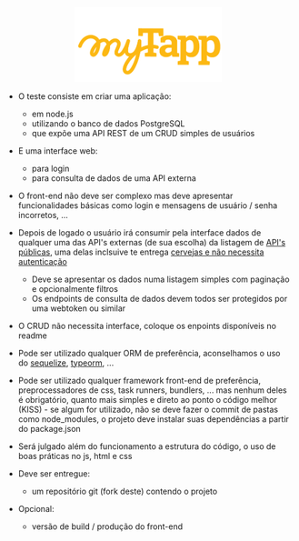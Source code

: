 <p align="center">
  <img width="260" src="https://github.com/myTapp/front-end-test/blob/master/mytapp.png?raw=true">
</p>

- O teste consiste em criar uma aplicação:
  - em node.js
  - utilizando o banco de dados PostgreSQL
  - que expõe uma API REST de um CRUD simples de usuários
  
- E uma interface web:
  - para login
  - para consulta de dados de uma API externa
  
- O front-end não deve ser complexo mas deve apresentar funcionalidades básicas como login e mensagens de usuário / senha incorretos, ...
- Depois de logado o usuário irá consumir pela interface dados de qualquer uma das API's externas (de sua escolha) da listagem de [API's públicas](https://github.com/toddmotto/public-apis), uma delas inclsuive te entrega [cervejas e não necessita autenticação](https://punkapi.com/)
  - Deve se apresentar os dados numa listagem simples com paginação e opcionalmente filtros
  - Os endpoints de consulta de dados devem todos ser protegidos por uma webtoken ou similar
  
- O CRUD não necessita interface, coloque os enpoints disponíveis no readme
  
- Pode ser utilizado qualquer ORM de preferência, aconselhamos o uso do [sequelize](https://github.com/sequelize/sequelize), [typeorm](https://github.com/typeorm/typeorm), ...
- Pode ser utilizado qualquer framework front-end de preferência, preprocessadores de css, task runners, bundlers, ... mas nenhum deles é obrigatório, quanto mais simples e direto ao ponto o código melhor (KISS) - se algum for utilizado, não se deve fazer o commit de pastas como node_modules, o projeto deve instalar suas dependências a partir do package.json
- Será julgado além do funcionamento a estrutura do código, o uso de boas práticas no js, html e css


- Deve ser entregue:
  - um repositório git (fork deste) contendo o projeto
  
- Opcional:
  - versão de build / produção do front-end
